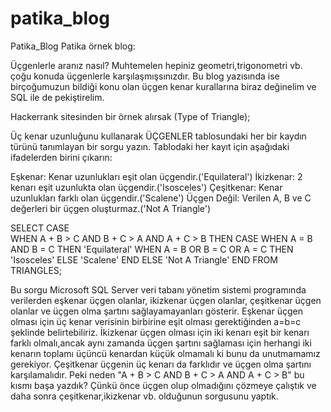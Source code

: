 # patika_blog
Patika_Blog
Patika örnek blog:


Üçgenlerle aranız nasıl? Muhtemelen hepiniz geometri,trigonometri vb. çoğu konuda üçgenlerle karşılaşmışsınızdır. Bu blog yazısında ise birçoğumuzun bildiği konu olan üçgen kenar kurallarına biraz değinelim ve SQL ile de pekiştirelim.
 

Hackerrank sitesinden bir örnek alırsak (Type of Triangle);

Üç kenar uzunluğunu kullanarak ÜÇGENLER tablosundaki her bir kaydın türünü tanımlayan bir sorgu yazın. Tablodaki her kayıt için aşağıdaki ifadelerden birini çıkarın:

Eşkenar: Kenar uzunlukları eşit olan üçgendir.('Equilateral')
İkizkenar: 2 kenarı eşit uzunlukta olan üçgendir.('Isosceles')
Çeşitkenar: Kenar uzunlukları farklı olan üçgendir.('Scalene')
Üçgen Değil: Verilen A, B ve C değerleri bir üçgen oluşturmaz.('Not A Triangle')


SELECT CASE             
            WHEN A + B > C AND B + C > A AND A + C > B THEN
                CASE 
                    WHEN A = B AND B = C THEN 'Equilateral'
                    WHEN A = B OR B = C OR A = C THEN 'Isosceles'
                    ELSE 'Scalene'
                END
            ELSE 'Not A Triangle'
        END
FROM TRIANGLES;


Bu sorgu Microsoft SQL Server veri tabanı yönetim sistemi programında verilerden eşkenar üçgen olanlar, ikizkenar üçgen olanlar, çeşitkenar üçgen olanlar ve üçgen olma şartını sağlayamayanları gösterir.
Eşkenar üçgen olması için üç kenar verisinin birbirine eşit olması gerektiğinden a=b=c şeklinde belirtebiliriz.
İkizkenar üçgen olması için iki kenarı eşit bir kenarı farklı olmalı,ancak aynı zamanda üçgen şartını sağlaması için herhangi iki kenarın toplamı üçüncü kenardan küçük olmamalı ki bunu da unutmamamız gerekiyor.
Çeşitkenar üçgenin üç kenarı da farklıdır ve üçgen olma şartını karşılamalıdır.
Peki neden "A + B > C AND B + C > A AND A + C > B" bu kısmı başa yazdık? Çünkü önce üçgen olup olmadığını çözmeye çalıştık ve daha sonra çeşitkenar,ikizkenar vb. olduğunun sorgusunu yaptık.

